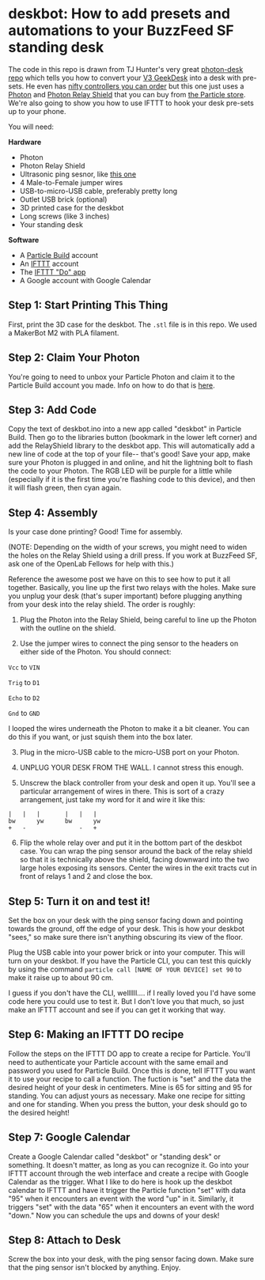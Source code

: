 # deskbot: How to add presets and automations to your BuzzFeed SF standing desk

The code in this repo is drawn from TJ Hunter's very great [photon-desk repo](https://github.com/Hypnopompia/photon-desk) which tells you how to convert your [V3 GeekDesk](http://www.geekdesk.com/geekdesk-v3-frame-only) into a desk with pre-sets. He even has [nifty controllers you can order](https://www.tindie.com/products/TJ_Hunter/photon-geekdesk-controller/) but this one just uses a [Photon](https://docs.particle.io/datasheets/photon-datasheet/) and [Photon Relay Shield](https://docs.particle.io/datasheets/photon-shields/#relay-shield) that you can buy from [the Particle store](http://store.particle.io). We're also going to show you how to use IFTTT to hook your desk pre-sets up to your phone.

You will need:

**Hardware**
- Photon
- Photon Relay Shield
- Ultrasonic ping sesnor, like [this one](http://www.amazon.com/SainSmart-HC-SR04-Ranging-Detector-Distance/dp/B004U8TOE6/ref=sr_1_1?ie=UTF8&qid=1455050855&sr=8-1&keywords=hc+sro4)
- 4 Male-to-Female jumper wires
- USB-to-micro-USB cable, preferably pretty long
- Outlet USB brick (optional)
- 3D printed case for the deskbot
- Long screws (like 3 inches)
- Your standing desk

**Software**
- A [Particle Build](http://build.particle.io) account
- An [IFTTT](https://ifttt.com) account
- The [IFTTT "Do" app](https://ifttt.com/products/do/button)
- A Google account with Google Calendar

## Step 1: Start Printing This Thing

First, print the 3D case for the deskbot. The `.stl` file is in this repo. We used a MakerBot M2 with PLA filament.

## Step 2: Claim Your Photon

You're going to need to unbox your Particle Photon and claim it to the Particle Build account you made. Info on how to do that is [here](https://docs.particle.io/guide/getting-started/start/photon/#connect-your-photon).

## Step 3: Add Code

Copy the text of deskbot.ino into a new app called "deskbot" in Particle Build. Then go to the libraries button (bookmark in the lower left corner) and add the RelayShield library to the deskbot app. This will automatically add a new line of code at the top of your file-- that's good! Save your app, make sure your Photon is plugged in and online, and hit the lightning bolt to flash the code to your Photon. The RGB LED will be purple for a little while (especially if it is the first time you're flashing code to this device), and then it will flash green, then cyan again.

## Step 4: Assembly

Is your case done printing? Good! Time for assembly.

(NOTE: Depending on the width of your screws, you might need to widen the holes on the Relay Shield using a drill press. If you work at BuzzFeed SF, ask one of the OpenLab Fellows for help with this.)

Reference the awesome post we have on this to see how to put it all together. Basically, you line up the first two relays with the holes. Make sure you unplug your desk (that's super important) before plugging anything from your desk into the relay shield. The order is roughly:

1) Plug the Photon into the Relay Shield, being careful to line up the Photon with the outline on the shield.

2) Use the jumper wires to connect the ping sensor to the headers on either side of the Photon. You should connect:

`Vcc` to `VIN`

`Trig` to `D1`

`Echo` to `D2`

`Gnd` to `GND`

I looped the wires underneath the Photon to make it a bit cleaner. You can do this if you want, or just squish them into the box later.

3) Plug in the micro-USB cable to the micro-USB port on your Photon.

4) UNPLUG YOUR DESK FROM THE WALL. I cannot stress this enough.

5) Unscrew the black controller from your desk and open it up. You'll see a particular arrangement of wires in there. This is sort of a crazy arrangement, just take my word for it and wire it like this:

```
|   |   |       |   |   |
bw      yw      bw      yw
+   -               -   +
```

6) Flip the whole relay over and put it in the bottom part of the deskbot case. You can wrap the ping sensor around the back of the relay shield so that it is technically above the shield, facing downward into the two large holes exposing its sensors. Center the wires in the exit tracts cut in front of relays 1 and 2 and close the box.

## Step 5: Turn it on and test it!
Set the box on your desk with the ping sensor facing down and pointing towards the ground, off the edge of your desk. This is how your deskbot "sees," so make sure there isn't anything obscuring its view of the floor.

Plug the USB cable into your power brick or into your computer. This will turn on your deskbot.
If you have the Particle CLI, you can test this quickly by using the command `particle call [NAME OF YOUR DEVICE] set 90` to make it raise up to about 90 cm.

I guess if you don't have the CLI, wellllll.... if I really loved you I'd have some code here you could use to test it. But I don't love you that much, so just make an IFTTT account and see if you can get it working that way.

## Step 6: Making an IFTTT DO recipe

Follow the steps on the IFTTT DO app to create a recipe for Particle. You'll need to authenticate your Particle account with the same email and password you used for Particle Build. Once this is done, tell IFTTT you want it to use your recipe to call a function. The fuction is "set" and the data the desired height of your desk in centimeters. Mine is 65 for sitting and 95 for standing. You can adjust yours as necessary. Make one recipe for sitting and one for standing. When you press the button, your desk should go to the desired height!

## Step 7: Google Calendar

Create a Google Calendar called "deskbot" or "standing desk" or something. It doesn't matter, as long as you can recognize it. Go into your IFTTT account through the web interface and create a recipe with Google Calendar as the trigger. What I like to do here is hook up the deskbot calendar to IFTTT and have it trigger the Particle function "set" with data "95" when it encounters an event with the word "up" in it. Similarly, it triggers "set" with the data "65" when it encounters an event with the word "down." Now you can schedule the ups and downs of your desk!

## Step 8: Attach to Desk

Screw the box into your desk, with the ping sensor facing down. Make sure that the ping sensor isn't blocked by anything. Enjoy.
